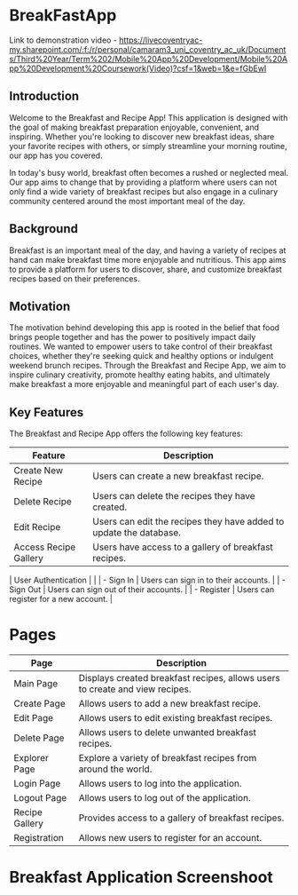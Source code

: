 # BreakFastApp
Link to demonstration video - https://livecoventryac-my.sharepoint.com/:f:/r/personal/camaram3_uni_coventry_ac_uk/Documents/Third%20Year/Term%202/Mobile%20App%20Development/Mobile%20App%20Development%20Coursework(Video)?csf=1&web=1&e=fGbEwI

## Introduction 
Welcome to the Breakfast and Recipe App! This application is designed with the goal of making breakfast preparation enjoyable, convenient, and inspiring. Whether you're looking to discover new breakfast ideas, share your favorite recipes with others, or simply streamline your morning routine, our app has you covered.

In today's busy world, breakfast often becomes a rushed or neglected meal. Our app aims to change that by providing a platform where users can not only find a wide variety of breakfast recipes but also engage in a culinary community centered around the most important meal of the day.


## Background 

Breakfast is an important meal of the day, and having a variety of recipes at hand can make breakfast time more enjoyable and nutritious. This app aims to provide a platform for users to discover, share, and customize breakfast recipes based on their preferences.

## Motivation 
The motivation behind developing this app is rooted in the belief that food brings people together and has the power to positively impact daily routines. We wanted to empower users to take control of their breakfast choices, whether they're seeking quick and healthy options or indulgent weekend brunch recipes. Through the Breakfast and Recipe App, we aim to inspire culinary creativity, promote healthy eating habits, and ultimately make breakfast a more enjoyable and meaningful part of each user's day.


## Key Features 
The Breakfast and Recipe App offers the following key features:

| Feature                | Description                                                                   |
|------------------------|-------------------------------------------------------------------------------|
| Create New Recipe      | Users can create a new breakfast recipe.                                       |
| Delete Recipe          | Users can delete the recipes they have created.                                |
| Edit Recipe            | Users can edit the recipes they have added to update the database.             |
| Access Recipe Gallery  | Users have access to a gallery of breakfast recipes.                           |
| 
User Authentication    |                                                                              |
| - Sign In              | Users can sign in to their accounts.                                           |
| - Sign Out             | Users can sign out of their accounts.                                          |
| - Register             | Users can register for a new account.                                          |



# Pages
| Page           | Description                                                           |
|----------------|-----------------------------------------------------------------------|
| Main Page      | Displays created breakfast recipes, allows users to create and view recipes. |
| Create Page    | Allows users to add a new breakfast recipe.                           |
| Edit Page      | Allows users to edit existing breakfast recipes.                      |
| Delete Page    | Allows users to delete unwanted breakfast recipes.                    |
| Explorer Page  | Explore a variety of breakfast recipes from around the world.          |
| Login Page     | Allows users to log into the application.                              |
| Logout Page    | Allows users to log out of the application.                            |
| Recipe Gallery | Provides access to a gallery of breakfast recipes.                     |
| Registration   | Allows new users to register for an account.                           |


# Breakfast Application Screenshoot
